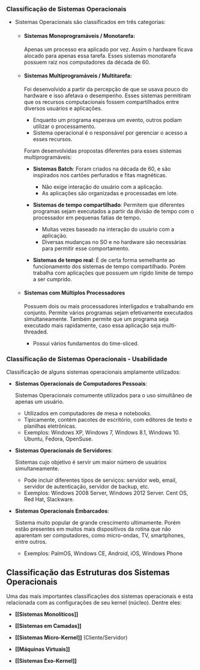 ### Classificação de Sistemas Operacionais

-  Sistemas Operacionais são classificados em três categorias:

	- #### Sistemas Monoprogramáveis  / Monotarefa: 

		Apenas um processo era aplicado por vez. Assim o hardware ficava alocado para apenas essa tarefa. Esses sistemas monotarefa possuem raiz nos computadores da década de 60. 

	- #### Sistemas Multiprogramáveis / Multitarefa: 

		Foi desenvolvido a partir da percepção de que se usava pouco do hardware  e isso afetava o desempenho. Esses sistemas permitiram que os recursos computacionais fossem compartilhados entre diversos usuários e aplicações.

		- Enquanto um programa esperava um evento, outros podiam utilizar o processamento.
		- Sistema operacional é o responsável por gerenciar o acesso a esses recursos.

		Foram desenvolvidas propostas diferentes para esses sistemas multiprogramáveis:

		- **Sistemas Batch**: Foram criados na década de 60, e são inspirados nos cartões perfurados e fitas magnéticas.
			- Não exige interação do usuário com a aplicação.
			- As aplicações são organizadas e processadas em lote.

		- **Sistemas de tempo compartilhado**: Permitem que diferentes programas sejam executados a partir da divisão de tempo com o processador em pequenas fatias de tempo.
			- Muitas vezes baseado na interação do usuário com a aplicação.
			- Diversas mudanças no SO e no hardware são necessárias para permitir esse comportamento.

		- **Sistemas de tempo real**: É de certa forma semelhante ao funcionamento dos sistemas de tempo compartilhado. Porém trabalha com aplicações que possuem um rígido limite de tempo a ser cumprido.

	- #### Sistemas com Múltiplos Processadores

		Possuem dois ou mais processadores interligados e trabalhando em conjunto. Permite vários programas sejam efetivamente executados simultaneamente. Também permite que um programa seja executado mais rapidamente, caso essa aplicação seja multi-threaded.
		
		- Possui vários fundamentos do time-sliced.

### Classificação de Sistemas Operacionais - Usabilidade

Classificação de alguns sistemas operacionais amplamente utilizados:

- **Sistemas Operacionais de Computadores Pessoais**:

	Sistemas Operacionais comumente utilizados para o uso simultâneo de apenas um usuário. 

	- Utilizados em computadores de mesa e notebooks.
	- Tipicamente, contém pacotes de escritório, com editores de texto e planilhas eletrônicas.
	- Exemplos: Windows XP, Windows 7, Windows 8.1, Windows 10. Ubuntu, Fedora, OpenSuse.

- **Sistemas Operacionais de Servidores**:

	Sistemas cujo objetivo é servir um maior número de usuários simultaneamente.

	- Pode incluir diferentes tipos de serviços: servidor web, email, servidor de autenticação, servidor de backup, etc.
	- Exemplos: Windows 2008 Server, Windows 2012 Server. Cent OS, Red Hat, Slackware.

- **Sistemas Operacionais Embarcados**:

	Sistema muito popular de grande crescimento ultimamente. Porém estão presentes em muitos mais dispositivos da rotina que não aparentam ser computadores, como micro-ondas, TV,  smartphones, entre outros.

	- Exemplos: PalmOS, Windows CE, Android, iOS, Windows Phone

## Classificação das Estruturas dos Sistemas Operacionais

Uma das mais importantes classificações dos sistemas operacionais e esta relacionada com as configurações de seu kernel (núcleo). Dentre eles:

- **[[Sistemas Monolíticos]]**

- **[[Sistemas em Camadas]]**

- **[[Sistemas Micro-Kernel]]** (Cliente/Servidor)

- **[[Máquinas Virtuais]]**

- **[[Sistemas Exo-Kernel]]**
